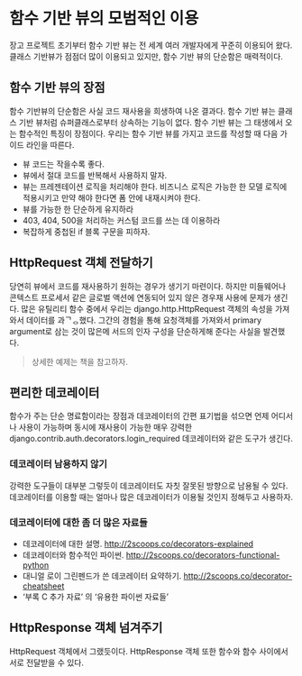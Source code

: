 #  함수 기반 뷰의 모범적인 이용
장고 프로젝트 초기부터 함수 기반 뷰는 전 세계 여러 개발자에게 꾸준히 이용되어 왔다. 클래스 기반뷰가 점점더 많이 이용되고 있지만, 함수 기반 뷰의 단순함은 매력적이다. 

## 함수 기반 뷰의 장점
함수 기반뷰의 단순함은 사실 코드 재사용을 희생하여 나온 결과다. 함수 기반 뷰는 클래스 기반 뷰처럼 슈퍼클래스로부터 상속하는 기능이 없다. 함수 기반 뷰는 그 태생에서 오는 함수적인 특징이 장점이다.
우리는 함수 기반 뷰를 가지고 코드를 작성할 때 다음 가이드 라인을 따른다.
- 뷰 코드는 작을수록 좋다.
- 뷰에서 절대 코드를 반복해서 사용하지 말자.
- 뷰는 프레젠테이션 로직을 처리해야 한다. 비즈니스 로직은 가능한 한 모델 로직에 적용시키고 만약 해야 한다면 폼 안에 내재시켜야 한다.
- 뷰를 가능한 한 단순하게 유지하라
- 403, 404, 500을 처리하는 커스텀 코드를 쓰는 데 이용하라
- 복잡하게 중첩된 if 블록 구문을 피하자.

## HttpRequest 객체 전달하기
당연히 뷰에서 코드를 재사용하기 원하는 경우가 생기기 마련이다. 하지만 미들웨어나 콘텍스트 프로세서 같은 글로벌 액션에 연동되어 있지 않은 경우재 사용에 문제가 생긴다.
많은 유틸리티 함수 중에서 우리는 django.http.HttpRequest 객체의 속성을 가져와서 데이터를 과ᄀᆼ했다. 그간의 경험을 통해 요청객체를 가져와서 primary argument로 삼는 것이 많은메 서드의 인자 구성을 단순하게해 준다는 사실을 발견했다.
> 상세한 예제는 책을 참고하자.

## 편리한 데코레이터
함수가 주는 단순 명료함이라는 장점과 데코레이터의 간편 표기법을 섞으면 언제 어디서나 사용이 가능하며 동시에 재사용이 가능한 매우 강력한 django.contrib.auth.decorators.login_required 데코레이터와 같은 도구가 생긴다.

### 데코레이터 남용하지 않기
강력한 도구들이 대부분 그렇듯이 데코레이터도 자칫 잘못된 방향으로 남용될 수 있다. 데코레이터를 이용할 때는 얼마나 많은 데코레이터가 이용될 것인지 정해두고 사용하자.

### 데코레이터에 대한 좀 더 많은 자료들 
- 데코레이터에 대한 설명. http://2scoops.co/decorators-explained
- 데코레이터와 함수적인 파이썬. http://2scoops.co/decorators-functional-python
- 대니얼 로이 그린펜드가 쓴 데코레이터 요약하기. http://2scoops.co/decorator-cheatsheet
- ‘부록 C 추가 자료’ 의 ‘유용한 파이썬 자료들’

## HttpResponse 객체 넘겨주기
HttpRequest 객체에서 그랬듯이다. HttpResponse 객체 또한 함수와 함수 사이에서 서로 전달받을 수 있다. 
